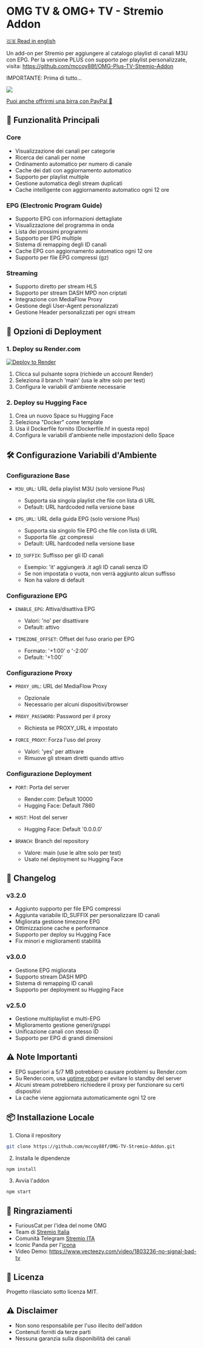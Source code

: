 # OMG TV & OMG+ TV - Stremio Addon

[🇬🇧 Read in english](readme.md)

Un add-on per Stremio per aggiungere al catalogo playlist di canali M3U con EPG.
Per la versione PLUS con supporto per playlist personalizzate, visita: https://github.com/mccoy88f/OMG-Plus-TV-Stremio-Addon

IMPORTANTE: Prima di tutto...

<a href="https://www.buymeacoffee.com/mccoy88f"><img src="https://img.buymeacoffee.com/button-api/?text=Offrimi una birra&emoji=🍺&slug=mccoy88f&button_colour=FFDD00&font_colour=000000&font_family=Bree&outline_colour=000000&coffee_colour=ffffff" /></a>

[Puoi anche offrirmi una birra con PayPal 🍻](https://paypal.me/mccoy88f?country.x=IT&locale.x=it_IT)

## 🌟 Funzionalità Principali

### Core
- Visualizzazione dei canali per categorie
- Ricerca dei canali per nome
- Ordinamento automatico per numero di canale
- Cache dei dati con aggiornamento automatico
- Supporto per playlist multiple
- Gestione automatica degli stream duplicati
- Cache intelligente con aggiornamento automatico ogni 12 ore

### EPG (Electronic Program Guide)
- Supporto EPG con informazioni dettagliate
- Visualizzazione del programma in onda
- Lista dei prossimi programmi
- Supporto per EPG multiple
- Sistema di remapping degli ID canali
- Cache EPG con aggiornamento automatico ogni 12 ore
- Supporto per file EPG compressi (gz)

### Streaming
- Supporto diretto per stream HLS
- Supporto per stream DASH MPD non criptati
- Integrazione con MediaFlow Proxy
- Gestione degli User-Agent personalizzati
- Gestione Header personalizzati per ogni stream

## 🚀 Opzioni di Deployment

### 1. Deploy su Render.com
[![Deploy to Render](https://render.com/images/deploy-to-render-button.svg)](https://render.com/deploy?repo=https://github.com/mccoy88f/OMG-TV-Stremio-Addon)

1. Clicca sul pulsante sopra (richiede un account Render)
2. Seleziona il branch 'main' (usa le altre solo per test)
3. Configura le variabili d'ambiente necessarie

### 2. Deploy su Hugging Face
1. Crea un nuovo Space su Hugging Face
2. Seleziona "Docker" come template
3. Usa il Dockerfile fornito (Dockerfile.hf in questa repo)
4. Configura le variabili d'ambiente nelle impostazioni dello Space

## 🛠️ Configurazione Variabili d'Ambiente

### Configurazione Base
- `M3U_URL`: URL della playlist M3U (solo versione Plus)
  - Supporta sia singola playlist che file con lista di URL
  - Default: URL hardcoded nella versione base
  
- `EPG_URL`: URL della guida EPG (solo versione Plus)
  - Supporta sia singolo file EPG che file con lista di URL
  - Supporta file .gz compressi
  - Default: URL hardcoded nella versione base

- `ID_SUFFIX`: Suffisso per gli ID canali
  - Esempio: 'it' aggiungerà .it agli ID canali senza ID
  - Se non impostata o vuota, non verrà aggiunto alcun suffisso
  - Non ha valore di default

### Configurazione EPG
- `ENABLE_EPG`: Attiva/disattiva EPG 
  - Valori: 'no' per disattivare
  - Default: attivo
  
- `TIMEZONE_OFFSET`: Offset del fuso orario per EPG
  - Formato: '+1:00' o '-2:00'
  - Default: '+1:00'

### Configurazione Proxy
- `PROXY_URL`: URL del MediaFlow Proxy
  - Opzionale
  - Necessario per alcuni dispositivi/browser

- `PROXY_PASSWORD`: Password per il proxy
  - Richiesta se PROXY_URL è impostato

- `FORCE_PROXY`: Forza l'uso del proxy
  - Valori: 'yes' per attivare
  - Rimuove gli stream diretti quando attivo

### Configurazione Deployment
- `PORT`: Porta del server
  - Render.com: Default 10000
  - Hugging Face: Default 7860
  
- `HOST`: Host del server
  - Hugging Face: Default '0.0.0.0'

- `BRANCH`: Branch del repository
  - Valore: main (use le altre solo per test)
  - Usato nel deployment su Hugging Face

## 🔄 Changelog

### v3.2.0
- Aggiunto supporto per file EPG compressi
- Aggiunta variabile ID_SUFFIX per personalizzare ID canali
- Migliorata gestione timezone EPG
- Ottimizzazione cache e performance
- Supporto per deploy su Hugging Face
- Fix minori e miglioramenti stabilità

### v3.0.0
- Gestione EPG migliorata
- Supporto stream DASH MPD
- Sistema di remapping ID canali
- Supporto per deployment su Hugging Face

### v2.5.0
- Gestione multiplaylist e multi-EPG
- Miglioramento gestione generi/gruppi
- Unificazione canali con stesso ID
- Supporto per EPG di grandi dimensioni

## ⚠️ Note Importanti
- EPG superiori a 5/7 MB potrebbero causare problemi su Render.com
- Su Render.com, usa [uptime robot](https://uptimerobot.com/) per evitare lo standby del server
- Alcuni stream potrebbero richiedere il proxy per funzionare su certi dispositivi
- La cache viene aggiornata automaticamente ogni 12 ore

## 📦 Installazione Locale

1. Clona il repository
```bash
git clone https://github.com/mccoy88f/OMG-TV-Stremio-Addon.git
```

2. Installa le dipendenze
```bash
npm install
```

3. Avvia l'addon
```bash
npm start
```

## 👏 Ringraziamenti
- FuriousCat per l'idea del nome OMG
- Team di [Stremio Italia](https://www.reddit.com/r/Stremio_Italia/)
- Comunità Telegram [Stremio ITA](https://t.me/Stremio_ITA)
- Iconic Panda per l'[icona](https://www.flaticon.com/free-icon/tv_18223703?term=tv&page=1&position=2&origin=tag&related_id=18223703)
- Video Demo: https://www.vecteezy.com/video/1803236-no-signal-bad-tv

## 📜 Licenza
Progetto rilasciato sotto licenza MIT.

## ⚠️ Disclaimer
- Non sono responsabile per l'uso illecito dell'addon
- Contenuti forniti da terze parti
- Nessuna garanzia sulla disponibilità dei canali
